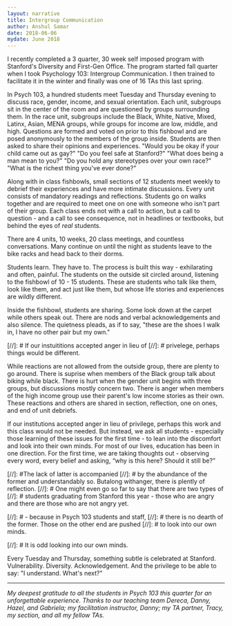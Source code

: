 ```yaml
---
layout: narrative
title: Intergroup Communication
author: Anshul Samar
date: 2018-06-06
mydate: June 2018
---
```


I recently completed a 3 quarter, 30 week self imposed program with
Stanford's Diversity and First-Gen Office. The program started fall
quarter when I took Psychology 103: Intergroup Communication. I then
trained to facilitate it in the winter and finally was one of 16 TAs
this last spring. 

In Psych 103, a hundred students
meet Tuesday and Thursday evening to discuss race, gender, income, and sexual orientation. Each unit,
subgroups sit in the center of the room and are questioned by
groups surrounding them. In the race unit, subgroups include the
Black, White, Native, Mixed, Latinx, Asian, MENA groups, while groups for
income are low, middle, and high. Questions are formed and voted on prior to
this fishbowl and are posed anonymously to the members of the group
inside. Students are then asked to share their opinions and experiences. "Would
you be okay if your child came out as gay?" "Do you feel safe at
Stanford?" "What does being a man mean to you?" "Do you hold any
stereotypes over your own race?" "What is the richest thing you've ever done?" 

Along with in class fishbowls, small sections of 12 students
meet weekly to debrief their experiences and have more intimate
discussions. Every unit consists of mandatory readings and
reflections. Students go on walks together and are
required to meet one on one with someone who isn't part of their
group. Each class ends not with a call to action, but a call to
question - and
a call to see consequence, not in headlines or 
textbooks, but behind the eyes of *real* students. 



There are 4 units, 10 weeks, 20 class meetings, and countless
conversations. Many continue on until the night as students leave to
the bike racks and head back to their dorms.  

Students learn. They have to. The process is built this
way - exhilarating and often, painful. The students on the outside sit
circled around, listening to the fishbowl of 10 - 15
students. These are students who talk like them, look like 
them, and act just like them, but whose life stories and experiences 
are wildly different.

Inside the fishbowl, students are sharing. Some look down at
the carpet while others speak out. There are nods and verbal
acknowledgements and also silence. The quietness pleads, as if to say,
"these are the shoes I walk in, I have no other pair but my own." 

[//]: # If our instuititions accepted anger in lieu of
[//]: # privelege, perhaps things would be different. 

While reactions are not allowed from the outside group, there are
plenty to go around. There is suprise when members of the Black group talk about
biking while black. There is
hurt when the gender unit begins with three groups, but discussions
mostly concern two. There is anger when members of the high income
group use their parent's low income stories as their own. These
reactions and others are shared in section, reflection, one on
ones, and end of unit debriefs.

If our institutions accepted anger in lieu of privilege, perhaps
this work and this class would not be needed. But instead, we ask all
students - especially those learning of these issues for the first time - to lean into the
discomfort and look into their own minds. For most of our lives, 
education has been in one direction. For the first time, we are taking
thoughts out - observing every word, every belief and asking, “why
is this here? Should it still be?”

[//]: #The lack of latter is accompanied
[//]: # by the abundance of the former and understandably so. Butalong withanger, there is plently of reflection.
[//]: # One might even go so far to say that there are two types of
[//]: # students graduating from Stanford this year - those who are angry and there are those who are not angry yet. 

[//]: # - because in Psych 103 students and staff,
[//]: # there is no dearth of the former.  Those on the other end are pushed
[//]: # to look into our own minds.

[//]: # It is odd looking into our own minds. 

Every Tuesday and Thursday, something subtle is
celebrated at Stanford. Vulnerability. Diversity. Acknowledgement. And
the privilege
to be able to say: "I understand. What's next?"

--------------------------------------

*My deepest gratitude to all the students in Psych 103 this quarter for
an unforgettable experience. Thanks to our teaching team Dereca,
Danny, Hazel, and Gabriela; my facilitation instructor,
Danny; my TA partner, Tracy, my section, and all my fellow
TAs.*




